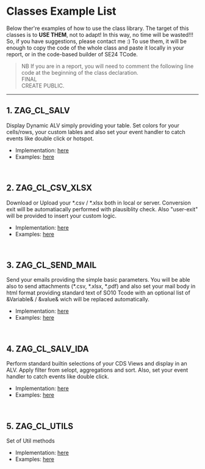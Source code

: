 # Classes Example List
Below ther're examples of how to use the class library.
The target of this classes is to **USE THEM**, not to adapt! 
In this way, no time will be wasted!!!\
So, if you have suggestions, please contact me :)
To use them, it will be enough to copy the code of the whole class
and paste it locally in your report, or in the code-based builder of SE24 TCode.
>NB If you are in a report, you will need to comment the following line code at the beginning of the class declaration.\
  FINAL\
  CREATE PUBLIC.

---

## 1. ZAG_CL_SALV
  Display Dynamic ALV simply providing your table. Set colors for your cells/rows, your custom lables and also set your event handler to catch events like double click or hotspot. 

  - Implementation: [here](https://github.com/avorio-dev/S4ZAG/blob/main/ZAG_CLASS/Implementations/ZAG_CL_SALV.abap)
  - Examples: [here](https://github.com/avorio-dev/S4ZAG/blob/main/ZAG_CLASS/Examples/ZAG_CL_SALV.md)

<br>


## 2. ZAG_CL_CSV_XLSX

  Download or Upload your *.csv / *.xlsx both in local or server. Conversion exit will be automatiacally performed with plausiblity check. Also "user-exit" will be provided to insert your custom logic.

  - Implementation: [here](https://github.com/avorio-dev/S4ZAG/blob/main/ZAG_CLASS/Implementations/ZAG_CL_CSV_XLSX.abap)
  - Examples: [here](https://github.com/avorio-dev/S4ZAG/blob/main/ZAG_CLASS/Examples/ZAG_CL_CSV_XLSX.md)

<br>


## 3. ZAG_CL_SEND_MAIL

  Send your emails providing the simple basic parameters. You will be able also to send attachments (*.csv, *.xlsx, *.pdf) and also set your mail body in html format providing standard text of SO10 Tcode with an optional list of &Variable& / &value& wich will be replaced automatically.

  - Implementation: [here](https://github.com/avorio-dev/S4ZAG/blob/main/ZAG_CLASS/Implementations/ZAG_CL_SEND_MAIL.abap)
  - Examples: [here](https://github.com/avorio-dev/S4ZAG/blob/main/ZAG_CLASS/Examples/ZAG_CL_SEND_MAIL.md)

<br>

## 4. ZAG_CL_SALV_IDA
  
  Perform standard builtin selections of your CDS Views and display in an ALV. Apply filter from selopt, aggregations and sort. Also, set your event handler to catch events like double click. 

  
  - Implementation: [here](https://github.com/avorio-dev/S4ZAG/blob/main/ZAG_CLASS/Implementations/ZAG_CL_SALV_IDA.abap)
  - Examples: [here](https://github.com/avorio-dev/S4ZAG/blob/main/ZAG_CLASS/Examples/ZAG_CL_SALV_IDA.md)

<br>

## 5. ZAG_CL_UTILS
  
  Set of Util methods

  - Implementation: [here](https://github.com/avorio-dev/S4ZAG/blob/main/ZAG_CLASS/Implementations/ZAG_CL_UTILS.abap)
  - Examples: [here](https://github.com/avorio-dev/S4ZAG/blob/main/ZAG_CLASS/Examples/ZAG_CL_SALV_UTILS.md)

<br>








